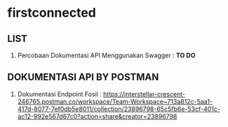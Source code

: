 # firstconnected
## LIST
1. Percobaan Dokumentasi API Menggunakan Swagger : <b> TO DO </b>

## DOKUMENTASI API BY POSTMAN
1. Dokumentasi Endpoint Fosil : https://interstellar-crescent-246765.postman.co/workspace/Team-Workspace~713a812c-5aa1-417d-8077-7ef0db5e8011/collection/23896798-65c5fb6e-53cf-401c-ac12-992e567d67c0?action=share&creator=23896798

